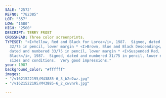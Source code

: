 ```yaml
---
SALE: '2572'
REFNO: "782385"
LOT: "357"
LOW: "1500"
HIGH: "2500"
DESCRIPT: TERRY FROST
CROSSHEAD: Three color screenprints.
TYPESET: "<I>Yellow, Red and Black for Lorca</i>, 1987.  Signed, dated and numbered
  32/75 in pencil, lower margin * <I>Brown, Blue and Black Descending</i>, 1981.  Signed,
  dated and numbered 33/75 in pencil, lower margin * <I>Suspended Red, Yellow and
  Black</i>, 1987.  Signed, dated and numbered 31/75 in pencil, lower margin.  Various
  sizes and conditions.  Very good impressions."
year: 1987
background_color: "#ffffff"
images:
- "/v1621522195/M43885-6_3_b2e2wz.jpg"
- "/v1621522195/M43885-6_2_cwvnrk.jpg"

---
```

